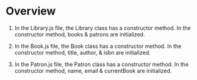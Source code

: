 # Overview

1) In the Library.js file, the Library class has a constructor method. In the constructor method, books & patrons are initialized.

2) In the Book.js file, the Book class has a constructor method. In the constructor method, title, author, & isbn are initialized.

3) In the Patron.js file, the Patron class has a constructor method. In the constructor method, name, email & currentBook are initialized.